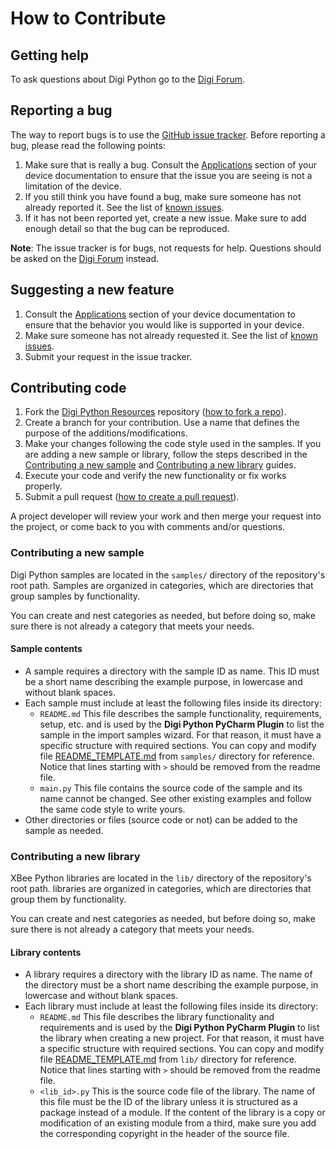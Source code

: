 How to Contribute
=================

Getting help
------------
To ask questions about Digi Python go to the [Digi Forum][forum].


Reporting a bug
---------------
The way to report bugs is to use the [GitHub issue tracker][issues]. Before
reporting a bug, please read the following points:

1. Make sure that is really a bug. Consult the [Applications][doc] section of
   your device documentation to ensure that the issue you are seeing is not a
   limitation of the device.
2. If you still think you have found a bug, make sure someone has not already
   reported it. See the list of [known issues][issues].
3. If it has not been reported yet, create a new issue. Make sure to add enough
   detail so that the bug can be reproduced.

**Note**: The issue tracker is for bugs, not requests for help. Questions
should be asked on the [Digi Forum][forum] instead.


Suggesting a new feature
------------------------
1. Consult the [Applications][doc] section of your device documentation to
   ensure that the behavior you would like is supported in your device.
2. Make sure someone has not already requested it. See the list of
   [known issues][issues].
3. Submit your request in the issue tracker.


Contributing code
-----------------
1. Fork the [Digi Python Resources][digi-python-resources] repository
   ([how to fork a repo][fork-repo]).
2. Create a branch for your contribution. Use a name that defines the purpose
   of the additions/modifications.
3. Make your changes following the code style used in the samples. If you
   are adding a new sample or library, follow the steps described in the
   [Contributing a new sample](#contributing-a-new-sample) and
   [Contributing a new library](#contributing-a-new-library) guides.
4. Execute your code and verify the new functionality or fix works properly.
5. Submit a pull request ([how to create a pull request][pull-request]).

A project developer will review your work and then merge your request into the
project, or come back to you with comments and/or questions.

### Contributing a new sample

Digi Python samples are located in the `samples/` directory of the repository's
root path. Samples are organized in categories, which are directories that
group samples by functionality.

You can create and nest categories as needed, but before doing so, make sure
there is not already a category that meets your needs.

#### Sample contents

* A sample requires a directory with the sample ID as name. This ID must be a
  short name describing the example purpose, in lowercase and without blank
  spaces. 
* Each sample must include at least the following files inside its directory:
  * `README.md` This file describes the sample functionality, requirements,
    setup, etc. and is used by the **Digi Python PyCharm Plugin** to list the
    sample in the import samples wizard. For that reason, it must have a
    specific structure with required sections. You can copy and modify
    file [README_TEMPLATE.md](samples/README_TEMPLATE.md) from `samples/`
    directory for reference. Notice that lines starting with `>` should be
    removed from the readme file.
  * `main.py` This file contains the source code of the sample and its name
    cannot be changed. See other existing examples and follow the same code
    style to write yours.
* Other directories or files (source code or not) can be added to the sample
  as needed.
    
### Contributing a new library

XBee Python libraries are located in the `lib/` directory of the
repository's root path. libraries are organized in categories, which are 
directories that group them by functionality.

You can create and nest categories as needed, but before doing so, make sure
there is not already a category that meets your needs.

#### Library contents

* A library requires a directory with the library ID as name. The name of the
  directory must be a short name describing the example purpose, in lowercase
  and without blank spaces.
* Each library must include at least the following files inside its directory:
  * `README.md` This file describes the library functionality and requirements
    and is used by the **Digi Python PyCharm Plugin** to list the library when
    creating a new project. For that reason, it must have a specific structure
    with required sections. You can copy and modify file
    [README_TEMPLATE.md](lib/README_TEMPLATE.md) from `lib/` directory for
    reference. Notice that lines starting with `>` should be removed from the
    readme file.
  * `<lib_id>.py` This is the source code file of the library. The name of this
    file must be the ID of the library unless it is structured as a package
    instead of a module. If the content of the library is a copy or
    modification of an existing module from a third, make sure you add the
    corresponding copyright in the header of the source file.


[doc]: https://www.digi.com/resources/documentation/digidocs/90002291/default.htm#containers/applications-cont.htm
[forum]: http://www.digi.com/support/forum
[issues]: http://github.com/digidotcom/digi-python-resources/issues
[digi-python-resources]: http://github.com/digidotcom/digi-python-resources
[fork-repo]: https://help.github.com/articles/fork-a-repo/
[pull-request]: https://help.github.com/articles/fork-a-repo/#next-steps
